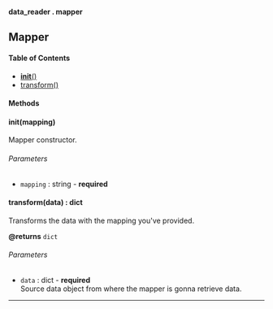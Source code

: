 **data_reader . mapper**

## Mapper

#### Table of Contents
 - [__init__()](#__init__)
 - [transform()](#transform)

#### Methods

#### __init__(mapping)
Mapper constructor.

###### Parameters
 - `mapping` : string - **required**


#### transform(data) : dict
Transforms the data with the mapping you've provided.

**@returns** `dict`

###### Parameters
 - `data` : dict - **required**  
    Source data object from where the mapper is gonna retrieve data.

--------------------------------------------------------------------------------
